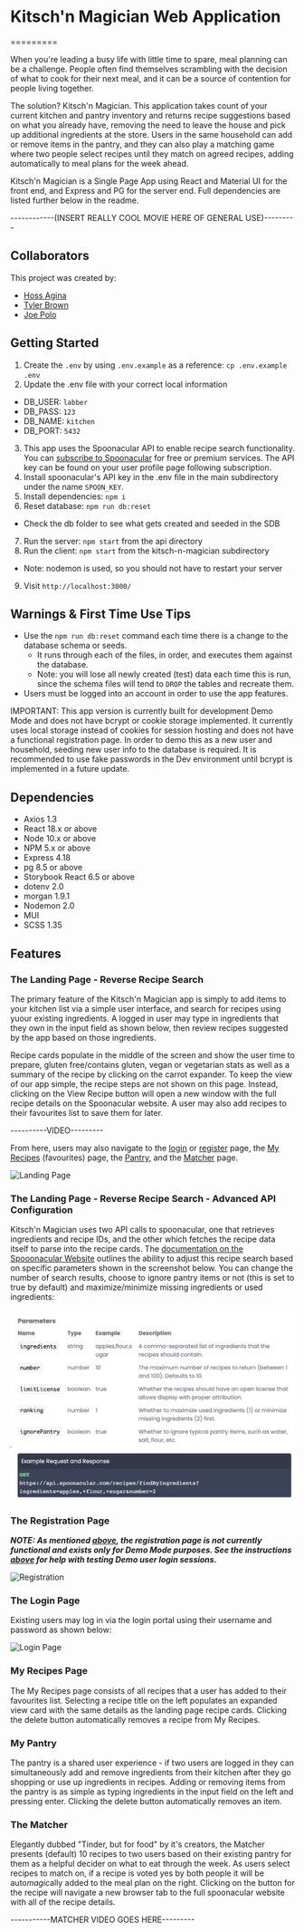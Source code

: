 # Kitsch'n Magician Web Application
=========

When you're leading a busy life with little time to spare, meal planning can be a challenge. People often find themselves scrambling with the decision of what to cook for their next meal, and it can be a source of contention for people living together.

The solution? Kitsch'n Magician. This application takes count of your current kitchen and pantry inventory and returns recipe suggestions based on what you already have, removing the need to leave the house and pick up additional ingredients at the store. Users in the same household can add or remove items in the pantry, and they can also play a matching game where two people select recipes until they match on agreed recipes, adding automatically to meal plans for the week ahead.

Kitsch'n Magician is a Single Page App using React and Material UI for the front end, and Express and PG for the server end. Full dependencies are listed further below in the readme.

------------(INSERT REALLY COOL MOVIE HERE OF GENERAL USE)---------


## Collaborators

This project was created by:

- [Hoss Agina](https://github.com/Hoss-Agina)
- [Tyler Brown](https://github.com/Tbrowwnnn)
- [Joe Polo](https://github.com/JoePolo1)


## Getting Started

1. Create the `.env` by using `.env.example` as a reference: `cp .env.example .env`
2. Update the .env file with your correct local information 
  - DB_USER: `labber` 
  - DB_PASS: `123` 
  - DB_NAME: `kitchen`
  - DB_PORT: `5432`
3. This app uses the Spoonacular API to enable recipe search functionality. You can [subscribe to Spoonacular](https://spoonacular.com/food-api) for free or premium services. The API key can be found on your user profile page following subscription. 
4. Install spoonacular's API key in the .env file in the main subdirectory under the name `SPOON_KEY`.
5. Install dependencies: `npm i`
6. Reset database: `npm run db:reset`
  - Check the db folder to see what gets created and seeded in the SDB
7. Run the server: `npm start` from the api directory
8. Run the client: `npm start` from the kitsch-n-magician subdirectory
  - Note: nodemon is used, so you should not have to restart your server
9. Visit `http://localhost:3000/`

## Warnings & First Time Use Tips

- Use the `npm run db:reset` command each time there is a change to the database schema or seeds. 
  - It runs through each of the files, in order, and executes them against the database. 
  - Note: you will lose all newly created (test) data each time this is run, since the schema files will tend to `DROP` the tables and recreate them.
- Users must be logged into an account in order to use the app features.

IMPORTANT: This app version is currently built for development Demo Mode and does not have bcrypt or cookie storage implemented. It currently uses local storage instead of cookies for session hosting and does not have a functional registration page. In order to demo this as a new user and household, seeding new user info to the database is required. It is recommended to use fake passwords in the Dev environment until bcrypt is implemented in a future update.

## Dependencies

- Axios 1.3
- React 18.x or above
- Node 10.x or above
- NPM 5.x or above
- Express 4.18
- pg 8.5 or above
- Storybook React 6.5 or above
- dotenv 2.0
- morgan 1.9.1
- Nodemon 2.0
- MUI
- SCSS 1.35

## Features

### The Landing Page - Reverse Recipe Search

The primary feature of the Kitsch'n Magician app is simply to add items to your kitchen list via a simple user interface, and search for recipes using yuour existing ingredients. A logged in user may type in ingredients that they own in the input field as shown below, then review recipes suggested by the app based on those ingredients.

Recipe cards populate in the middle of the screen and show the user time to prepare, gluten free/contains gluten, vegan or vegetarian stats as well as a summary of the recipe by clicking on the carrot expander. To keep the view of our app simple, the recipe steps are not shown on this page. Instead, clicking on the View Recipe button will open a new window with the full recipe details on the Spoonacular website. A user may also add recipes to their favourites list to save them for later.

----------VIDEO---------

From here, users may also navigate to the [login](#the-login-page) or [register](#the-registration-page) page, the [My Recipes](#my-recipes-page) (favourites) page, the [Pantry](#my-pantry), and the [Matcher](#the-matcher) page.


![Landing Page](https://http.cat/404)

### The Landing Page - Reverse Recipe Search - Advanced API Configuration

Kitsch'n Magician uses two API calls to spoonacular, one that retrieves ingredients and recipe IDs, and the other which fetches the recipe data itself to parse into the recipe cards. The [documentation on the Spooonacular Website](https://spoonacular.com/food-api/docs#Search-Recipes-by-Ingredients) outlines the ability to adjust this recipe search based on specific parameters shown in the screenshot below. You can change the number of search results, choose to ignore pantry items or not (this is set to true by default) and maximize/minimize missing ingredients or used ingredients:

![Spoonacular API Parameters](https://github.com/JoePolo1/Kitsch-n-Magician/blob/main/docs/searchparameters.png?raw=true)

### The Registration Page

***NOTE: As mentioned [above](#warnings--first-time-use-tips), the registration page is not currently functional and exists only for Demo Mode purposes. See the instructions [above](#warnings--first-time-use-tips) for help with testing Demo user login sessions.***

![Registration](https://http.cat/404)


### The Login Page

Existing users may log in via the login portal using their username and password as shown below:

![Login Page](https://http.cat/404)

### My Recipes Page

The My Recipes page consists of all recipes that a user has added to their favourites list. Selecting a recipe title on the left populates an expanded view card with the same details as the landing page recipe cards. Clicking the delete button automatically removes a recipe from My Recipes.

### My Pantry

The pantry is a shared user experience - if two users are logged in they can simultaneously add and remove ingredients from their kitchen after they go shopping or use up ingredients in recipes. Adding or removing items from the pantry is as simple as typing ingredients in the input field on the left and pressing enter. Clicking the delete button automatically removes an item.

### The Matcher

Elegantly dubbed "Tinder, but for food" by it's creators, the Matcher presents (default) 10 recipes to two users based on their existing pantry for them as a helpful decider on what to eat through the week. As users select recipes to match on, if a recipe is voted yes by both people it will be auto*magic*ally added to the meal plan on the right. Clicking on the button for the recipe will navigate a new browser tab to the full spoonacular website with all of the recipe details.

-----------MATCHER VIDEO GOES HERE---------



